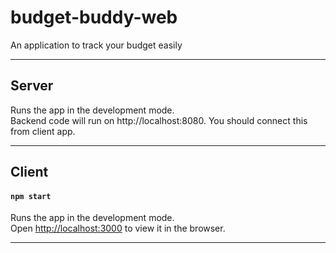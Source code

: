 #  budget-buddy-web
An application to track your budget easily

---

## Server

Runs the app in the development mode.\
Backend code will run on http://localhost:8080. You should connect this from client app.

---

## Client

#### `npm start`

Runs the app in the development mode.\
Open [http://localhost:3000](http://localhost:3000) to view it in the browser.

---

